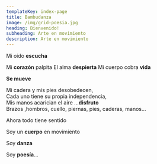 ```yaml
---
templateKey: index-page
title: Bambudanza
image: /img/grid-poesia.jpg
heading: Bienvenido!
subheading: Arte en movimiento
description: Arte en movimiento
---
```


Mi oído **escucha**

Mi **corazón** palpita
El alma **despierta**
Mi cuerpo cobra **vida**

**Se mueve**

Mi cadera y mis pies desobedecen,  
Cada uno tiene su propia independencia,  
Mis manos acarician el aire …**disfruto**  
Brazos ,hombros, cuello, piernas, pies, caderas, manos…

Ahora todo tiene sentido

Soy un **cuerpo** en movimiento

Soy **danza**

Soy **poesía**…
